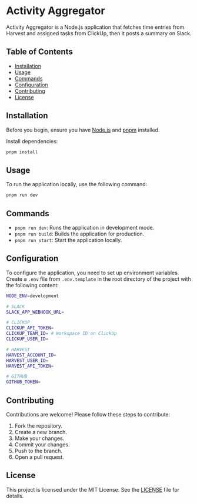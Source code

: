 # Activity Aggregator

Activity Aggregator is a Node.js application that fetches time entries from Harvest and assigned tasks from ClickUp, then it posts a summary on Slack.

## Table of Contents

- [Installation](#installation)
- [Usage](#usage)
- [Commands](#commands)
- [Configuration](#configuration)
- [Contributing](#contributing)
- [License](#license)

## Installation

Before you begin, ensure you have [Node.js](https://nodejs.org/) and [pnpm](https://pnpm.io/) installed.

Install dependencies:
```bash
pnpm install
```

## Usage

To run the application locally, use the following command:
```bash
pnpm run dev
```

## Commands

- `pnpm run dev`: Runs the application in development mode.
- `pnpm run build`: Builds the application for production.
- `pnpm run start`: Start the application locally.

## Configuration

To configure the application, you need to set up environment variables. Create a `.env` file from `.env.template` in the root directory of the project with the following content:

```bash
NODE_ENV=development

# SLACK
SLACK_APP_WEBHOOK_URL=

# CLICKUP
CLICKUP_API_TOKEN=
CLICKUP_TEAM_ID= # Workspace ID on ClickUp
CLICKUP_USER_ID=

# HARVEST
HARVEST_ACCOUNT_ID=
HARVEST_USER_ID=
HARVEST_API_TOKEN=

# GITHUB
GITHUB_TOKEN=
```

## Contributing

Contributions are welcome! Please follow these steps to contribute:

1. Fork the repository.
2. Create a new branch.
3. Make your changes.
4. Commit your changes.
5. Push to the branch.
6. Open a pull request.

## License

This project is licensed under the MIT License. See the [LICENSE](LICENSE.md) file for details.